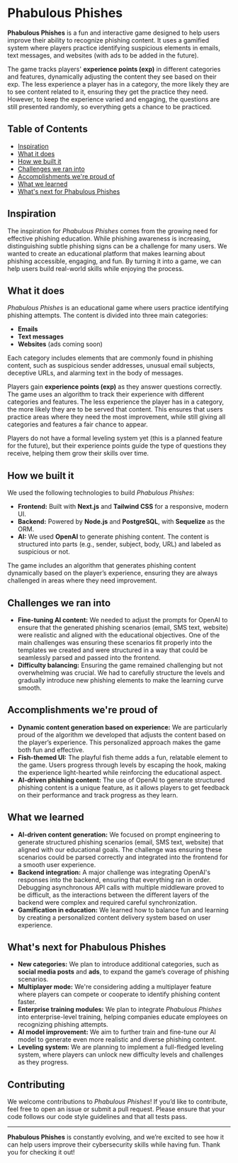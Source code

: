 # Phabulous Phishes

**Phabulous Phishes** is a fun and interactive game designed to help users improve their ability to recognize phishing content. It uses a gamified system where players practice identifying suspicious elements in emails, text messages, and websites (with ads to be added in the future). 

The game tracks players' **experience points (exp)** in different categories and features, dynamically adjusting the content they see based on their exp. The less experience a player has in a category, the more likely they are to see content related to it, ensuring they get the practice they need. However, to keep the experience varied and engaging, the questions are still presented randomly, so everything gets a chance to be practiced.

## Table of Contents

- [Inspiration](#inspiration)
- [What it does](#what-it-does)
- [How we built it](#how-we-built-it)
- [Challenges we ran into](#challenges-we-ran-into)
- [Accomplishments we're proud of](#accomplishments-we're-proud-of)
- [What we learned](#what-we-learned)
- [What's next for Phabulous Phishes](#whats-next-for-phabulous-phishes)

## Inspiration

The inspiration for *Phabulous Phishes* comes from the growing need for effective phishing education. While phishing awareness is increasing, distinguishing subtle phishing signs can be a challenge for many users. We wanted to create an educational platform that makes learning about phishing accessible, engaging, and fun. By turning it into a game, we can help users build real-world skills while enjoying the process.

## What it does

*Phabulous Phishes* is an educational game where users practice identifying phishing attempts. The content is divided into three main categories:
- **Emails**
- **Text messages**
- **Websites** (ads coming soon)

Each category includes elements that are commonly found in phishing content, such as suspicious sender addresses, unusual email subjects, deceptive URLs, and alarming text in the body of messages. 

Players gain **experience points (exp)** as they answer questions correctly. The game uses an algorithm to track their experience with different categories and features. The less experience the player has in a category, the more likely they are to be served that content. This ensures that users practice areas where they need the most improvement, while still giving all categories and features a fair chance to appear.

Players do not have a formal leveling system yet (this is a planned feature for the future), but their experience points guide the type of questions they receive, helping them grow their skills over time.

## How we built it

We used the following technologies to build *Phabulous Phishes*:
- **Frontend:** Built with **Next.js** and **Tailwind CSS** for a responsive, modern UI.
- **Backend:** Powered by **Node.js** and **PostgreSQL**, with **Sequelize** as the ORM.
- **AI:** We used **OpenAI** to generate phishing content. The content is structured into parts (e.g., sender, subject, body, URL) and labeled as suspicious or not.

The game includes an algorithm that generates phishing content dynamically based on the player’s experience, ensuring they are always challenged in areas where they need improvement.

## Challenges we ran into

- **Fine-tuning AI content:** We needed to adjust the prompts for OpenAI to ensure that the generated phishing scenarios (email, SMS text, website) were realistic and aligned with the educational objectives. One of the main challenges was ensuring these scenarios fit properly into the templates we created and were structured in a way that could be seamlessly parsed and passed into the frontend.
- **Difficulty balancing:** Ensuring the game remained challenging but not overwhelming was crucial. We had to carefully structure the levels and gradually introduce new phishing elements to make the learning curve smooth.

## Accomplishments we're proud of

- **Dynamic content generation based on experience:** We are particularly proud of the algorithm we developed that adjusts the content based on the player’s experience. This personalized approach makes the game both fun and effective.
- **Fish-themed UI:** The playful fish theme adds a fun, relatable element to the game. Users progress through levels by escaping the hook, making the experience light-hearted while reinforcing the educational aspect.
- **AI-driven phishing content:** The use of OpenAI to generate structured phishing content is a unique feature, as it allows players to get feedback on their performance and track progress as they learn.

## What we learned

- **AI-driven content generation:** We focused on prompt engineering to generate structured phishing scenarios (email, SMS text, website) that aligned with our educational goals. The challenge was ensuring these scenarios could be parsed correctly and integrated into the frontend for a smooth user experience.
- **Backend integration:** A major challenge was integrating OpenAI's responses into the backend, ensuring that everything ran in order. Debugging asynchronous API calls with multiple middleware proved to be difficult, as the interactions between the different layers of the backend were complex and required careful synchronization.
- **Gamification in education:** We learned how to balance fun and learning by creating a personalized content delivery system based on user experience.

## What's next for Phabulous Phishes

- **New categories:** We plan to introduce additional categories, such as **social media posts** and **ads**, to expand the game’s coverage of phishing scenarios.
- **Multiplayer mode:** We're considering adding a multiplayer feature where players can compete or cooperate to identify phishing content faster.
- **Enterprise training modules:** We plan to integrate *Phabulous Phishes* into enterprise-level training, helping companies educate employees on recognizing phishing attempts.
- **AI model improvement:** We aim to further train and fine-tune our AI model to generate even more realistic and diverse phishing content.
- **Leveling system:** We are planning to implement a full-fledged leveling system, where players can unlock new difficulty levels and challenges as they progress.

## Contributing

We welcome contributions to *Phabulous Phishes*! If you’d like to contribute, feel free to open an issue or submit a pull request. Please ensure that your code follows our code style guidelines and that all tests pass.

---

**Phabulous Phishes** is constantly evolving, and we’re excited to see how it can help users improve their cybersecurity skills while having fun. Thank you for checking it out!
